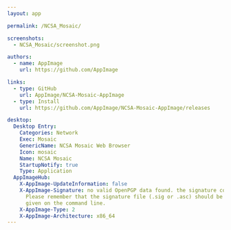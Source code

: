 ```yaml
---
layout: app

permalink: /NCSA_Mosaic/

screenshots:
  - NCSA_Mosaic/screenshot.png

authors:
  - name: AppImage
    url: https://github.com/AppImage

links:
  - type: GitHub
    url: AppImage/NCSA-Mosaic-AppImage
  - type: Install
    url: https://github.com/AppImage/NCSA-Mosaic-AppImage/releases

desktop:
  Desktop Entry:
    Categories: Network
    Exec: Mosaic
    GenericName: NCSA Mosaic Web Browser
    Icon: mosaic
    Name: NCSA Mosaic
    StartupNotify: true
    Type: Application
  AppImageHub:
    X-AppImage-UpdateInformation: false
    X-AppImage-Signature: no valid OpenPGP data found. the signature could not be verified.
      Please remember that the signature file (.sig or .asc) should be the first file
      given on the command line.
    X-AppImage-Type: 2
    X-AppImage-Architecture: x86_64
---
```

